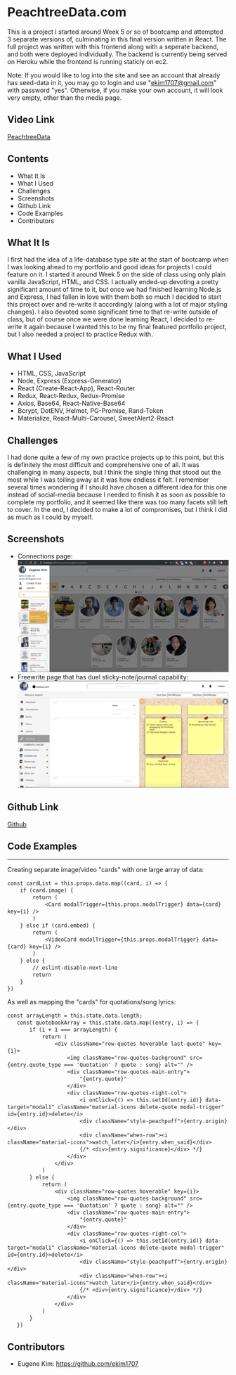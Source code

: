 # PeachtreeData.com

This is a project I started around Week 5 or so of bootcamp and attempted 3 separate versions of, culminating in this final version written in React. The full project was written with this frontend along with a seperate backend, and both were deployed individually. The backend is currently being served on Heroku while the frontend is running staticly on ec2.

Note: If you would like to log into the site and see an account that already has seed-data in it, you may go to login and use "ekim1707@gmail.com" with password "yes". Otherwise, if you make your own account, it will look very empty, other than the media page.

## Video Link
[PeachtreeData](https://www.youtube.com/watch?v=TMt0IHfmBbg)

## Contents
  * What It Is
  * What I Used
  * Challenges
  * Screenshots
  * Github Link
  * Code Examples
  * Contributors

## What It Is
I first had the idea of a life-database type site at the start of bootcamp when I was looking ahead to my portfolio and good ideas for projects I could feature on it. I started it around Week 5 on the side of class using only plain vanilla JavaScript, HTML, and CSS. I actually ended-up devoting a pretty significant amount of time to it, but once we had finished learning Node.js and Express, I had fallen in love with them both so much I decided to start this project over and re-write it accordingly (along with a lot of major styling changes). I also devoted some significant time to that re-write outside of class, but of course once we were done learning React, I decided to re-write it again because I wanted this to be my final featured portfolio project, but I also needed a project to practice Redux with.

## What I Used
  * HTML, CSS, JavaScript
  * Node, Express (Express-Generator)
  * React (Create-React-App), React-Router
  * Redux, React-Redux, Redux-Promise
  * Axios, Base64, React-Native-Base64
  * Bcrypt, DotENV, Helmet, PG-Promise, Rand-Token
  * Materialize, React-Multi-Carousel, SweetAlert2-React
  

## Challenges
I had done quite a few of my own practice projects up to this point, but this is definitely the most difficult and comprehensive one of all. It was challenging in many aspects, but I think the single thing that stood out the most while I was toiling away at it was how endless it felt. I remember several times wondering if I should have chosen a different idea for this one instead of social-media because I needed to finish it as soon as possible to complete my portfolio, and it seemed like there was too many facets still left to cover. In the end, I decided to make a lot of compromises, but I think I did as much as I could by myself.

## Screenshots
  * Connections page:
![alt text](https://github.com/ekim1707/PeachtreeData-React-Frontend/blob/master/connections.png 'connections.png')
  * Freewrite page that has duel sticky-note/journal capability:
![alt text](https://github.com/ekim1707/PeachtreeData-React-Frontend/blob/master/freewrite.png 'freewrite.png')

## Github Link
[Github](https://github.com/ekim1707/PeachtreeData-React-Frontend)

## Code Examples
---
  Creating separate image/video "cards" with one large array of data:
```
const cardList = this.props.data.map((card, i) => {
    if (card.image) {
        return (
            <Card modalTrigger={this.props.modalTrigger} data={card} key={i} />
        )
    } else if (card.embed) {
        return (
            <VideoCard modalTrigger={this.props.modalTrigger} data={card} key={i} />
        )
    } else {
        // eslint-disable-next-line
        return
    }
})
```
  As well as mapping the "cards" for quotations/song lyrics:
```
const arrayLength = this.state.data.length;
   const quotebookArray = this.state.data.map((entry, i) => {
       if (i + 1 === arrayLength) {
           return (
               <div className="row-quotes hoverable last-quote" key={i}>
                   <img className="row-quotes-background" src={entry.quote_type === 'Quotation' ? quote : song} alt="" />
                   <div className="row-quotes-main-entry">
                       "{entry.quote}"
                   </div>
                   <div className="row-quotes-right-col">
                       <i onClick={() => this.setId(entry.id)} data-target="modal1" className="material-icons delete-quote modal-trigger" id={entry.id}>delete</i>
                       <div className="style-peachpuff">{entry.origin}</div>
                       <div className="when-row"><i className="material-icons">watch_later</i>{entry.when_said}</div>
                       {/* <div>{entry.significance}</div> */}
                   </div>
               </div>
           )
       } else {
           return (
               <div className="row-quotes hoverable" key={i}>
                   <img className="row-quotes-background" src={entry.quote_type === 'Quotation' ? quote : song} alt="" />
                   <div className="row-quotes-main-entry">
                       "{entry.quote}"
                   </div>
                   <div className="row-quotes-right-col">
                       <i onClick={() => this.setId(entry.id)} data-target="modal1" className="material-icons delete-quote modal-trigger" id={entry.id}>delete</i>
                       <div className="style-peachpuff">{entry.origin}</div>
                       <div className="when-row"><i className="material-icons">watch_later</i>{entry.when_said}</div>
                       {/* <div>{entry.significance}</div> */}
                   </div>
               </div>
           )
       }
   })
```
## Contributors 
* Eugene Kim: https://github.com/ekim1707 
